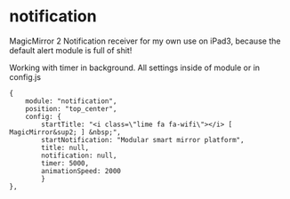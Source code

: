 # notification

MagicMirror 2 Notification receiver for my own use on iPad3, because the default alert module is full of shit!

Working with timer in background.
All settings inside of module or in config.js

	{
		module: "notification",
		position: "top_center",
		config: {
			startTitle: "<i class=\"lime fa fa-wifi\"></i> [ MagicMirror&sup2; ] &nbsp;",
			startNotification: "Modular smart mirror platform",
			title: null,
			notification: null,
			timer: 5000,
			animationSpeed: 2000
			}
	},
